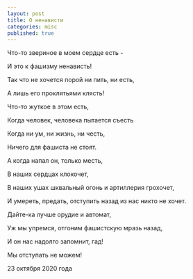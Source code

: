 ```yaml
---
layout: post
title: О ненависти
categories: misc
published: true
---
```

Что-то звериное в моем сердце есть - 

И это к фашизму ненависть!

Так что не хочется порой ни пить, ни есть,

А лишь его проклятьями клясть!



Что-то жуткое в этом есть,

Когда человек, человека пытается съесть

Когда ни ум, ни жизнь, ни честь,

Ничего для фашиста не стоят.



А когда напал он, только месть,

В наших сердцах клокочет,

В наших ушах шквальный огонь и артиллерия грохочет,

И умереть, предать, отступить назад из нас никто не хочет.



Дайте-ка лучше орудие и автомат,

Уж мы упремся, отгоним фашистскую мразь назад,

И он нас надолго запомнит, гад!

Мы отступать не можем!



23 октября 2020 года

